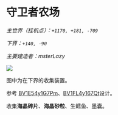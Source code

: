 # 守卫者农场

*主世界（挂机点）：`+1170, +181, -709`*

*下界：`+140, -90`*

*主要建造者：msterLazy*

![](https://i.ibb.co/yhjZQM5/image.jpg)

图中为在下界的收集装置。

参考 [BV1E54y1G7Pm](https://www.bilibili.com/video/BV1E54y1G7Pm)、[BV1FL4y167Qt](https://www.bilibili.com/video/BV1FL4y167Qt)设计。

收集**海晶碎片**、**海晶砂粒**、生鳕鱼、墨囊。
